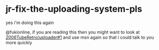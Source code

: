 # jr-fix-the-uploading-system-pls
yes i'm doing this again

@fukionline, if you are reading this then you might want to look at [2006TubeRetro/uploader#1](https://github.com/2006TubeRetro/uploader/issues/1) and use msn again so that i could talk to you more quickly
